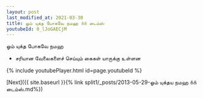 ```yaml
---
layout: post
last_modified_at: 2021-03-30
title: ஓம் யுக்த போகவே நமஹ ௧௧ டைம்ஸ்
youtubeId: 0_lJoGAECjM
---
```

 
 
 ஓம் யுக்த போகவே நமஹ  
 
 -  சரியான வேலைகளைச் செய்யும் கைகள் யாருக்கு உள்ளன 
 
  
 
  
 
 
 
 
 
 


{% include youtubePlayer.html id=page.youtubeId %}
 
[Next]({{ site.baseurl }}{% link  split1/_posts/2013-05-29-ஓம் யுக்தய நமஹ ௧௧ டைம்ஸ்.md%})
 

